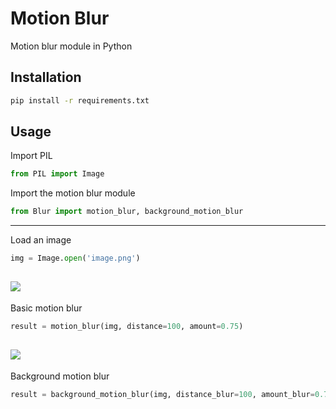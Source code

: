 # Motion Blur
Motion blur module in Python

## Installation
```bash
pip install -r requirements.txt
```

## Usage
Import PIL
```python
from PIL import Image
```
Import the motion blur module
```python
from Blur import motion_blur, background_motion_blur
```

---
Load an image
```python
img = Image.open('image.png')
```
![](https://cdn.discordapp.com/attachments/1120417968032063538/1194679023243120690/image-normal.png?ex=65b13a8b&is=659ec58b&hm=1510b72453dafba78d3068e02e043b0abed6314dd712845d7af6810d8b2a4da4&)
---

Basic motion blur
```python
result = motion_blur(img, distance=100, amount=0.75)
```
![](https://cdn.discordapp.com/attachments/1120417968032063538/1194679612769304717/basic_blur.png?ex=65b13b17&is=659ec617&hm=ebfde91b36e9afb5e6066c44ed01b129c9a573c75f2cb4c74868dabf21cd17a5&)
---

Background motion blur
```python
result = background_motion_blur(img, distance_blur=100, amount_blur=0.75, amount_subject=1.0)
```
